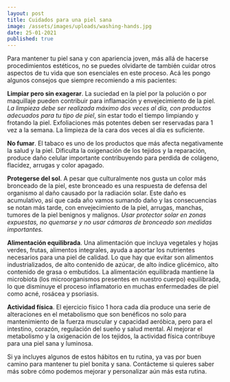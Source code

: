 ```yaml
---
layout: post
title: Cuidados para una piel sana
image: /assets/images/uploads/washing-hands.jpg
date: 25-01-2021
published: true
---
```


Para mantener tu piel sana y con apariencia joven, más allá de hacerse
procedimientos estéticos, no se puedes olvidarte de también cuidar otros
aspectos de tu vida que son esenciales en este proceso. Acá les pongo algunos
consejos que siempre recomiendo a mis pacientes: 

__Limpiar pero sin exagerar__. La suciedad en la piel por la polución o por
maquillaje pueden contribuir para inflamación y envejecimiento de la piel. _La
limpieza debe ser realizada máximo dos veces al día, con productos adecuados
para tu tipo de piel_, sin estar todo el tiempo limpiando y frotando la piel.
Exfoliaciones más potentes deben ser reservadas para 1 vez a la semana.
La limpieza de la cara dos veces al día es suficiente. 

__No fumar__. El tabaco es uno de los productos que más afecta negativamente
la salud y la piel. Dificulta la oxigenación de los tejidos y la reparación,
produce daño celular importante contribuyendo para perdida de colágeno,
flacidez, arrugas y color apagado.

__Protegerse del sol__. A pesar que culturalmente nos gusta un color más
bronceado de la piel, este bronceado es una respuesta de defensa del organismo
al daño causado por la radiación solar. Este daño es acumulativo, así que cada
año vamos sumando daño y las consecuencias se notan más tarde, con
envejecimiento de la piel, arrugas, manchas, tumores de la piel benignos y
malignos. _Usar protector solar en zonas expuestas, no quemarse y no usar
cámaras de bronceado son medidas importantes._

__Alimentación equilibrada__. Una alimentación que incluya vegetales y hojas
verdes, frutas, alimentos integrales, ayuda a aportar los nutrientes
necesarios para una piel de calidad. Lo que hay que evitar son  alimentos
industrializados, de alto contenido de azúcar, de alto índice glicémico, alto
contenido de grasa o embutidos.  La alimentación equilibrada  mantiene la
microbiota (los microorganismos presentes en nuestro cuerpo) equilibrada, lo que
disminuye el proceso inflamatorio en muchas enfermedades de piel como acné,
rosácea y psoriasis.

__Actividad física__. El ejercicio físico 1 hora cada día produce una serie
de alteraciones en el metabolismo que son benéficos no solo para mantenimiento
de la fuerza muscular y capacidad aeróbica, pero para el intestino, corazón,
regulación del sueño y salud mental.  Al mejorar el metabolismo y la
oxigenación de los tejidos, la actividad física contribuye para una piel sana y
luminosa.

Si ya incluyes algunos de estos hábitos en tu rutina,  ya vas por buen camino
para mantener tu piel bonita y sana. Contácteme si quieres saber más sobre
cómo podemos mejorar y personalizar aún más esta rutina.
